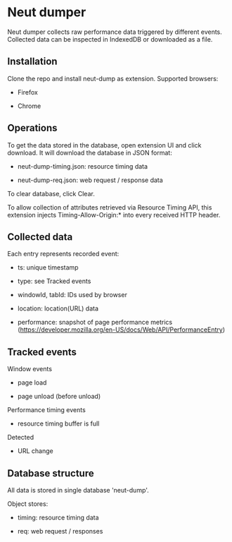 # Neut dumper

Neut dumper collects raw performance data triggered by different events. Collected
data can be inspected in IndexedDB or downloaded as a file.


## Installation

Clone the repo and install neut-dump as extension. Supported browsers:

* Firefox

* Chrome


## Operations

To get the data stored in the database, open extension UI and click download.
It will download the database in JSON format:

* neut-dump-timing.json: resource timing data

* neut-dump-req.json: web request / response data

To clear database, click Clear.

To allow collection of attributes retrieved via Resource Timing API,
this extension injects Timing-Allow-Origin:* into every received HTTP header.

## Collected data

Each entry represents recorded event:

* ts: unique timestamp

* type: see Tracked events

* windowId, tabId: IDs used by browser

* location: location(URL) data

* performance: snapshot of page performance metrics (https://developer.mozilla.org/en-US/docs/Web/API/PerformanceEntry)


## Tracked events

Window events

* page load

* page unload (before unload)

Performance timing events

* resource timing buffer is full

Detected

* URL change


## Database structure

All data is stored in single database 'neut-dump'.

Object stores:

* timing: resource timing data

* req: web request / responses
